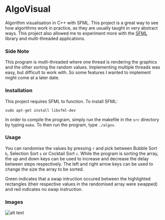 # AlgoVisual
Algorithm visualisation in C++ with SFML. This project is a great way to see how algorithms work in practice, as they are usually taught in very abstract ways. This project also allowed me to experiment more with the [SFML](https://www.sfml-dev.org/) library and multi-threaded applications.

### Side Note
This program is mutli-threaded where one thread is rendering the graphics and the other sorting the random values. Implementing multiple threads was easy, but difficult to work with. So some features I wanted to implement might come at a later date.

### Installation
This project requires SFML to function. To install SFML:

```
sudo apt-get install libsfml-dev
```

In order to compile the program, simply run the makefile in the `src` directory by typing `make`. To then run the program, type `./algov`.

### Usage
You can randomise the values by pressing `r` and pick between Bubble Sort `b`,  Selection Sort `s` or Cocktail Sort `c`. While the program is sorting the array, the up and down keys can be used to increase and decrease the delay between steps respectively. The left and right arrow keys can be used to change the size the array to be sorted.

Green indicates that a swap intruction occured between the highlighted rectangles (their respective values in the randomised array were swapped) and red indicates no swap instruction.

### Images
![alt text](https://i.imgur.com/cLBzF4b.gif)
